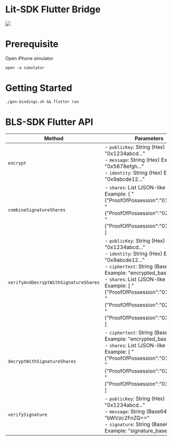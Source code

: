 # Lit-SDK Flutter Bridge

![](https://i.imgur.com/iaZscb4.gif)

# Prerequisite

Open iPhone simulator

```
open -a simulator
```

# Getting Started

```
./gen-bindings.sh && flutter run
```

# BLS-SDK Flutter API

| Method                                | Parameters                                                                                                                                                                                                                                                                                                                                                          | Returns                                             |
| ------------------------------------- | ------------------------------------------------------------------------------------------------------------------------------------------------------------------------------------------------------------------------------------------------------------------------------------------------------------------------------------------------------------------- | --------------------------------------------------- |
| `encrypt`                             | - `publicKey`: String (Hex) Example: "0x1234abcd..."<br>- `message`: String (Hex) Example: "0x5678efgh..."<br>- `identity`: String (Hex) Example: "0x9abcde12..."                                                                                                                                                                                                   | Future<String>: Encrypted data in Base64 format     |
| `combineSignatureShares`              | - `shares`: List<String> (JSON-like Strings) Example: [ "{\"ProofOfPossession\":\"01b2b4...\"}", "{\"ProofOfPossession\":\"02a834...\"}", "{\"ProofOfPossession\":\"03b159...\"}" ]                                                                                                                                                                                 | Future<String>: Combined signature in Base64 format |
| `verifyAndDecryptWithSignatureShares` | - `publicKey`: String (Hex) Example: "0x1234abcd..."<br>- `identity`: String (Hex) Example: "0x9abcde12..."<br>- `ciphertext`: String (Base64) Example: "encrypted_base64=="<br>- `shares`: List<String> (JSON-like Strings) Example: [ "{\"ProofOfPossession\":\"01b2b4...\"}", "{\"ProofOfPossession\":\"02a834...\"}", "{\"ProofOfPossession\":\"03b159...\"}" ] | Future<String>: Decrypted data as Base64 string     |
| `decryptWithSignatureShares`          | - `ciphertext`: String (Base64) Example: "encrypted_base64=="<br>- `shares`: List<String> (JSON-like Strings) Example: [ "{\"ProofOfPossession\":\"01b2b4...\"}", "{\"ProofOfPossession\":\"02a834...\"}", "{\"ProofOfPossession\":\"03b159...\"}" ]                                                                                                                | Future<String>: Decrypted data as Base64 string     |
| `verifySignature`                     | - `publicKey`: String (Hex) Example: "0x1234abcd..."<br>- `message`: String (Base64) Example: "bWVzc2FnZQ=="<br>- `signature`: String (Base64) Example: "signature_base64=="                                                                                                                                                                                        | Future<bool>: Verification result (true or false)   |
